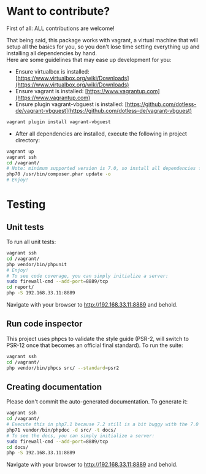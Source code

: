 # Want to contribute?

First of all: ALL contributions are welcome! 

That being said, this package works with vagrant, a virtual machine that will setup all the basics for you, so you don't
lose time setting everything up and installing all dependencies by hand.  
Here are some guidelines that may ease up development for you:

* Ensure virtualbox is installed: [https://www.virtualbox.org/wiki/Downloads](https://www.virtualbox.org/wiki/Downloads)
* Ensure vagrant is installed: [https://www.vagrantup.com](https://www.vagrantup.com)
* Ensure plugin vagrant-vbguest is installed: [https://github.com/dotless-de/vagrant-vbguest](https://github.com/dotless-de/vagrant-vbguest)

```bash
vagrant plugin install vagrant-vbguest
```

* After all dependencies are installed, execute the following in project directory:

```bash
vagrant up
vagrant ssh
cd /vagrant/
# Note: minimum supported version is 7.0, so install all dependencies for THAT version
php70 /usr/bin/composer.phar update -o
# Enjoy!
```

# Testing

## Unit tests

To run all unit tests:

```bash
vagrant ssh
cd /vagrant/
php vendor/bin/phpunit
# Enjoy!
# To see code coverage, you can simply initialize a server:
sudo firewall-cmd --add-port=8889/tcp
cd report/
php -S 192.168.33.11:8889
```

Navigate with your browser to http://192.168.33.11:8889 and behold.

## Run code inspector

This project uses phpcs to validate the style guide (PSR-2, will switch to PSR-12 once that becomes an official final
standard).
To run the suite:
```bash
vagrant ssh
cd /vagrant/
php vendor/bin/phpcs src/ --standard=psr2
```

## Creating documentation

Please don't commit the auto-generated documentation. To generate it:

```bash
vagrant ssh
cd /vagrant/
# Execute this in php7.1 because 7.2 still is a bit buggy with the 7.0 installed version
php71 vendor/bin/phpdoc -d src/ -t docs/
# To see the docs, you can simply initialize a server:
sudo firewall-cmd --add-port=8889/tcp
cd docs/
php -S 192.168.33.11:8889
```

Navigate with your browser to http://192.168.33.11:8889 and behold.
